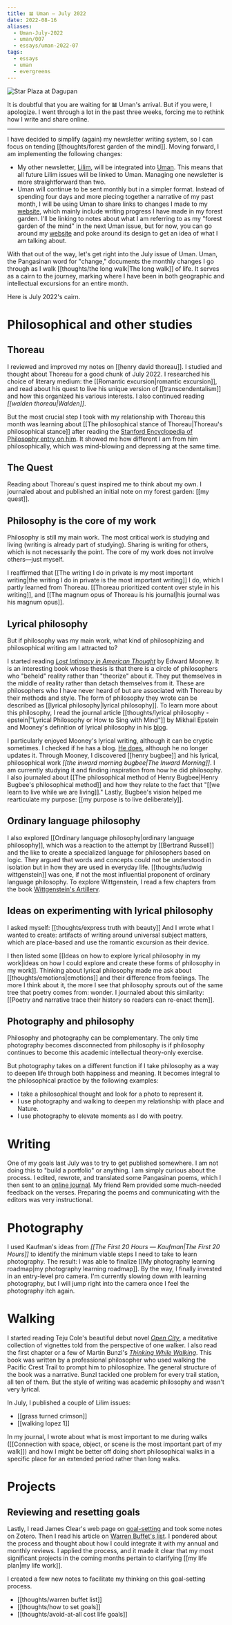 ```yaml
---
title: 𝌡 Uman — July 2022
date: 2022-08-16
aliases:
  - Uman-July-2022
  - uman/007
  - essays/uman-2022-07
tags:
  - essays
  - uman
  - evergreens
---
```

![Star Plaza at Dagupan](star-plaza.JPG)

It is doubtful that you are waiting for 𝌡 Uman's arrival. But if you were, I apologize. I went through a lot in the past three weeks, forcing me to rethink how I write and share online.

***

I have decided to simplify (again) my newsletter writing system, so I can focus on tending [[thoughts/forest garden of the mind]]. Moving forward, I am implementing the following changes:

- My other newsletter, [Lilim](tags/lilim.md), will be integrated into [Uman](tags/uman.md). This means that all future Lilim issues will be linked to Uman. Managing one newsletter is more straightforward than two.
- Uman will continue to be sent monthly but in a simpler format. Instead of spending four days and more piecing together a narrative of my past month, I will be using Uman to share links to changes I made to my [website](https://vinceimbat.com/), which mainly include writing progress I have made in my forest garden. I'll be linking to notes about what I am referring to as my "forest garden of the mind" in the next Uman issue, but for now, you can go around my [website](https://vinceimbat.com/) and poke around its design to get an idea of what I am talking about.

With that out of the way, let's get right into the July issue of Uman. Uman, the Pangasinan word for "change," documents the monthly changes I go through as I walk [[thoughts/the long walk|The long walk]] of life. It serves as a cairn to the journey, marking where I have been in both geographic and intellectual excursions for an entire month.

Here is July 2022's cairn.

# Philosophical and other studies

## Thoreau

I reviewed and improved my notes on [[henry david thoreau]]. I studied and thought about Thoreau for a good chunk of July 2022. I researched his choice of literary medium: the [[Romantic excursion|romantic excursion]], and read about his quest to live his unique version of [[transcendentalism]] and how this organized his various interests. I also continued reading *[[walden thoreau|Walden]]*.

But the most crucial step I took with my relationship with Thoreau this month was learning about [[The philosophical stance of Thoreau|Thoreau's philosophical stance]] after reading the [Stanford Encyclopedia of Philosophy entry on him](https://plato.stanford.edu/entries/thoreau/). It showed me how different I am from him philosophically, which was mind-blowing and depressing at the same time.

## The Quest

Reading about Thoreau's quest inspired me to think about my own. I journaled about and published an initial note on my forest garden: [[my quest]].

## Philosophy is the core of my work

Philosophy is still my main work. The most critical work is studying and living (writing is already part of studying). Sharing is writing for others, which is not necessarily the point. The core of my work does not involve others—just myself.

I reaffirmed that [[The writing I do in private is my most important writing|the writing I do in private is the most important writing]] I do, which I partly learned from Thoreau. [[Thoreau prioritized content over style in his writing]], and [[The magnum opus of Thoreau is his journal|his journal was his magnum opus]].

## Lyrical philosophy

But if philosophy was my main work, what kind of philosophizing and philosophical writing am I attracted to?

I started reading *[Lost Intimacy in American Thought](https://www.goodreads.com/book/show/7035186-lost-intimacy-in-american-thought)* by Edward Mooney. It is an interesting book whose thesis is that there is a circle of philosophers who "beheld" reality rather than "theorize" about it. They put themselves in the middle of reality rather than detach themselves from it. These are philosophers who I have never heard of but are associated with Thoreau by their methods and style. The form of philosophy they wrote can be described as [[lyrical philosophy|lyrical philosophy]]. To learn more about this philosophy, I read the journal article [[thoughts/lyrical philosophy - epstein|"Lyrical Philosophy or How to Sing with Mind"]] by Mikhail Epstein and Mooney's definition of lyrical philosophy in his [blog](https://edmooneyblog.wordpress.com/2012/07/15/lyrical-philosophy/).

I particularly enjoyed Mooney's lyrical writing, although it can be cryptic sometimes. I checked if he has a blog. [He does](https://edmooneyblog.wordpress.com/), although he no longer updates it. Through Mooney, I discovered [[henry bugbee]] and his lyrical, philosophical work *[[the inward morning bugbee|The Inward Morning]]*. I am currently studying it and finding inspiration from how he did philosophy. I also journaled about [[The philosophical method of Henry Bugbee|Henry Bugbee's philosophical method]] and how they relate to the fact that "[[we learn to live while we are living]]." Lastly, Bugbee's vision helped me rearticulate my purpose: [[my purpose is to live deliberately]].

## Ordinary language philosophy

I also explored [[Ordinary language philosophy|ordinary language philosophy]], which was a reaction to the attempt by [[Bertrand Russell]] and the like to create a specialized language for philosophers based on logic. They argued that words and concepts could not be understood in isolation but in how they are used in everyday life. [[thoughts/ludwig wittgenstein]] was one, if not the most influential proponent of ordinary language philosophy. To explore Wittgenstein, I read a few chapters from the book [Wittgenstein's Artillery](https://www.goodreads.com/book/show/55871660-wittgenstein-s-artillery).

## Ideas on experimenting with lyrical philosophy

I asked myself: [[thoughts/express truth with beauty]] And I wrote what I wanted to create: artifacts of writing around universal subject matters, which are place-based and use the romantic excursion as their device.

I then listed some [[Ideas on how to explore lyrical philosophy in my work|ideas on how I could explore and create these forms of philosophy in my work]]. Thinking about lyrical philosophy made me ask about [[thoughts/emotions|emotions]] and their difference from feelings. The more I think about it, the more I see that philosophy sprouts out of the same tree that poetry comes from: wonder. I journaled about this similarity: [[Poetry and narrative trace their history so readers can re-enact them]].

## Photography and philosophy

Philosophy and photography can be complementary. The only time photography becomes disconnected from philosophy is if philosophy continues to become this academic intellectual theory-only exercise.

But photography takes on a different function if I take philosophy as a way to deepen life through both happiness and meaning. It becomes integral to the philosophical practice by the following examples:

- I take a philosophical thought and look for a photo to represent it.
- I use photography and walking to deepen my relationship with place and Nature.
- I use photography to elevate moments as I do with poetry.

# Writing

One of my goals last July was to try to get published somewhere. I am not doing this to "build a portfolio" or anything. I am simply curious about the process. I edited, rewrote, and translated some Pangasinan poems, which I then sent to an [online journal](https://tldtd.org/). My friend Rem provided some much-needed feedback on the verses. Preparing the poems and communicating with the editors was very instructional.

# Photography

I used Kaufman's ideas from *[[The First 20 Hours — Kaufman|The First 20 Hours]]* to identify the minimum viable steps I need to take to learn photography. The result: I was able to finalize [[My photography learning roadmap|my photography learning roadmap]]. By the way, I finally invested in an entry-level pro camera. I'm currently slowing down with learning photography, but I will jump right into the camera once I feel the photography itch again.

# Walking

I started reading Teju Cole's beautiful debut novel *[Open City](https://www.goodreads.com/book/show/8526694-open-city)*, a meditative collection of vignettes told from the perspective of one walker. I also read the first chapter or a few of Martin Bunzl's *[Thinking While Walking](https://www.goodreads.com/en/book/show/58017939-thinking-while-walking)*. This book was written by a professional philosopher who used walking the Pacific Crest Trail to prompt him to philosophize. The general structure of the book was a narrative. Bunzl tackled one problem for every trail station, all ten of them. But the style of writing was academic philosophy and wasn't very lyrical.

In July, I published a couple of Lilim issues:
- [[grass turned crimson]]
- [[walking lopez 1]]

In my journal, I wrote about what is most important to me during walks ([[Connection with space, object, or scene is the most important part of my walk]]) and how I might be better off doing short philosophical walks in a specific place for an extended period rather than long walks.

# Projects

## Reviewing and resetting goals

Lastly, I read James Clear's web page on [goal-setting](https://jamesclear.com/goal-setting) and took some notes on Zotero. Then I read his article on [Warren Buffet's list](https://jamesclear.com/buffett-focus). I pondered about the process and thought about how I could integrate it with my annual and monthly reviews. I applied the process, and it made it clear that my most significant projects in the coming months pertain to clarifying [[my life plan|my life work]].

I created a few new notes to facilitate my thinking on this goal-setting process.
- [[thoughts/warren buffet list]]
- [[thoughts/how to set goals]]
- [[thoughts/avoid-at-all cost life goals]]